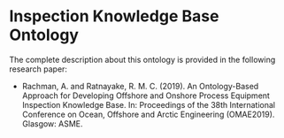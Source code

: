 # Inspection Knowledge Base Ontology
The complete description about this ontology is provided in the following research paper:
- Rachman, A. and Ratnayake, R. M. C. (2019). An Ontology-Based Approach for Developing Offshore and Onshore Process Equipment Inspection Knowledge Base. In: Proceedings of the 38th International Conference on Ocean, Offshore and Arctic Engineering (OMAE2019). Glasgow: ASME.
